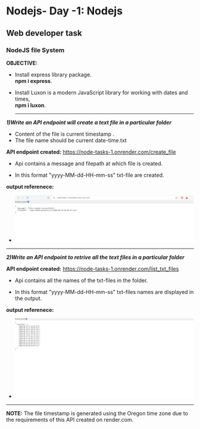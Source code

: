 # Nodejs- Day -1: Nodejs
## Web developer task
### **NodeJS file System**
**OBJECTIVE:**   
- Install express library package.    
          **npm i express**.

- Install Luxon is a modern JavaScript library for working with dates and times,  
          **npm i luxon**.

  -------------------------------------------------------------------   
***1)Write an API endpoint will create a text file in a particular folder***


- Content of the file is current timestamp .
- The file name should be current date-time.txt

**API endpoint created:** https://node-tasks-1.onrender.com/create_file

- Api contains a message and filepath at which file is created.     

- In this format "yyyy-MM-dd-HH-mm-ss" txt-file are created.

**output referenece:**

- ![](./assests/create-file.png)

---------------------------------------------------------
***2)Write an API endpoint to retrive all the text files in a particular folder***

**API endpoint created:** https://node-tasks-1.onrender.com/list_txt_files

- Api contains all the names of the txt-files in the folder.

- In this format "yyyy-MM-dd-HH-mm-ss" txt-files names are displayed in the output.


**output referenece:**

- ![](./assests/list%20of%20txt%20files.png)


 
-----------------------------------------


**NOTE:** The file timestamp is generated using the Oregon time zone due to the requirements of this API created on render.com.
